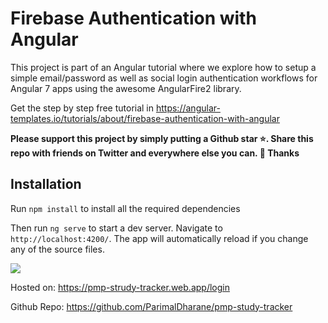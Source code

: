 # Firebase Authentication with Angular

This project is part of an Angular tutorial where we explore how to setup a simple email/password as well as social login authentication workflows for Angular 7 apps using the awesome AngularFire2 library.

Get the step by step free tutorial in https://angular-templates.io/tutorials/about/firebase-authentication-with-angular


**Please support this project by simply putting a Github star ⭐. Share this repo with friends on Twitter and everywhere else you can. 🙏 Thanks**

## Installation

Run `npm install` to install all the required dependencies

Then run `ng serve` to start a dev server.
Navigate to `http://localhost:4200/`. The app will automatically reload if you change any of the source files.


![](https://s3-us-west-2.amazonaws.com/angular-templates/tutorials/firebase-authentication-with-angular/firebase-tutorial-login-screenshot.png)


Hosted on:
https://pmp-strudy-tracker.web.app/login

Github Repo:
https://github.com/ParimalDharane/pmp-study-tracker

